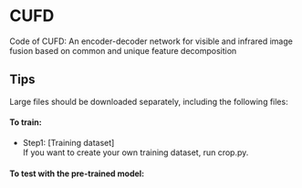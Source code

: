 # CUFD
Code of CUFD: An encoder-decoder network for visible and infrared image fusion based on common and unique feature decomposition

Tips
---------
Large files should be downloaded separately, including the following files:

#### To train:<br>
* Step1: [Training dataset]<br>
If you want to create your own training dataset, run crop.py.

#### To test with the pre-trained model:<br>
